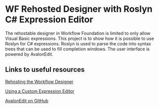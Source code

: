# WF Rehosted Designer with Roslyn C# Expression Editor

The rehostable designer in Workflow Foundation is limited to only allow Visual Basic expressions. This project
is to show how it is possible to use Roslyn for C# expressions. Roslyn is used to parse the code into syntax 
trees that can be used to fill completion windows. The user interface is powered by AvalonEdit.

## Links to useful resources

[Rehosting the Workflow Designer](https://msdn.microsoft.com/en-us/library/dd489451.aspx)

[Using a Custom Expression Editor](https://msdn.microsoft.com/en-us/library/ff521564.aspx)

[AvalonEdit on GitHub](https://github.com/icsharpcode/AvalonEdit)
